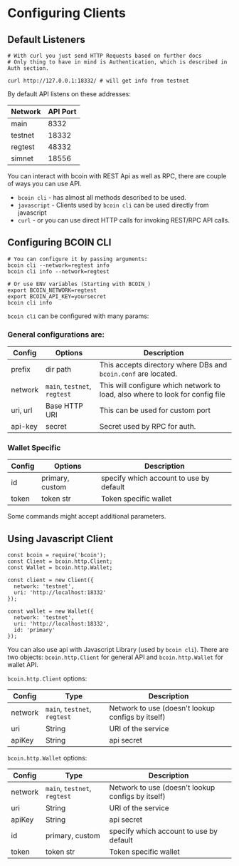 # Configuring Clients

## Default Listeners
```shell--visible
# With curl you just send HTTP Requests based on further docs
# Only thing to have in mind is Authentication, which is described in Auth section.

curl http://127.0.0.1:18332/ # will get info from testnet
```

By default API listens on these addresses:

Network   | API Port
--------- | -----------
main      | 8332
testnet   | 18332
regtest   | 48332
simnet    | 18556

You can interact with bcoin with REST Api as well as RPC,
there are couple of ways you can use API.

- `bcoin cli` - has almost all methods described to be used.
- `javascript` - Clients used by `bcoin cli` can be used directly from javascript
- `curl` - or you can use direct HTTP calls for invoking REST/RPC API calls.

## Configuring BCOIN CLI

```shell--visible
# You can configure it by passing arguments:
bcoin cli --network=regtest info
bcoin cli info --network=regtest

# Or use ENV variables (Starting with BCOIN_)
export BCOIN_NETWORK=regtest
export BCOIN_API_KEY=yoursecret
bcoin cli info
```

`bcoin cli` can be configured with many params:

### General configurations are:

Config    | Options                      | Description
--------- | -----------                  | -----------
prefix    | dir path                     | This accepts directory where DBs and `bcoin.conf` are located.
network   | `main`, `testnet`, `regtest` | This will configure which network to load, also where to look for config file
uri, url  | Base HTTP URI                | This can be used for custom port
api-key   | secret                       | Secret used by RPC for auth.

### Wallet Specific

Config    | Options         | Description
--------- | -----------     | -----------
id        | primary, custom | specify which account to use by default
token     | token str       | Token specific wallet

<aside class="notice">
Some commands might accept additional parameters.
</aside>

## Using Javascript Client

```javascript--visible
const bcoin = require('bcoin');
const Client = bcoin.http.Client;
const Wallet = bcoin.http.Wallet;

const client = new Client({
  network: 'testnet',
  uri: 'http://localhost:18332'
});

const wallet = new Wallet({
  network: 'testnet',
  uri: 'http://localhost:18332',
  id: 'primary'
});
```

You can also use api with Javascript Library (used by `bcoin cli`).
There are two objects: `bcoin.http.Client` for general API and `bcoin.http.Wallet` for wallet API.

`bcoin.http.Client` options:

Config    | Type                         | Description
--------- | -----------                  | -----------
network   | `main`, `testnet`, `regtest` | Network to use (doesn't lookup configs by itself)
uri       | String                       | URI of the service
apiKey    | String                       | api secret

`bcoin.http.Wallet` options:

Config    | Type                         | Description
--------- | -----------                  | -----------
network   | `main`, `testnet`, `regtest` | Network to use (doesn't lookup configs by itself)
uri       | String                       | URI of the service
apiKey    | String                       | api secret
id        | primary, custom              | specify which account to use by default
token     | token str                    | Token specific wallet
